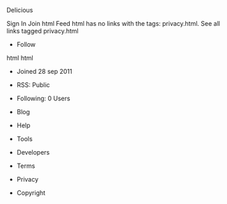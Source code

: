 Delicious

Sign In Join html Feed html has no links with the tags: privacy.html. See all links tagged privacy.html

*   Follow

html html

*   Joined 28 sep 2011
*   RSS: Public
*   Following: 0 Users

*   Blog
*   Help
*   Tools
*   Developers

*   Terms
*   Privacy
*   Copyright